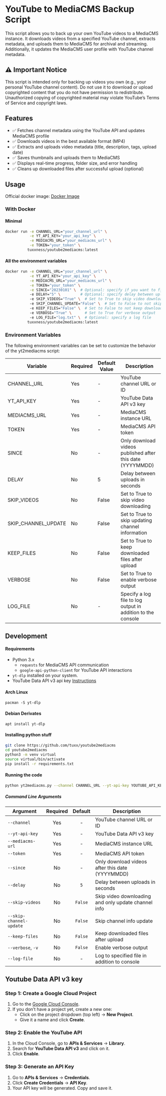 # YouTube to MediaCMS Backup Script

This script allows you to back up your own YouTube videos to a MediaCMS instance. It downloads videos from a specified YouTube channel, extracts metadata, and uploads them to MediaCMS for archival and streaming. Additionally, it updates the MediaCMS user profile with YouTube channel metadata.

## ⚠️ Important Notice
This script is intended only for backing up videos you own (e.g., your personal YouTube channel content). Do not use it to download or upload copyrighted content that you do not have permission to redistribute. Unauthorized copying of copyrighted material may violate YouTube’s Terms of Service and copyright laws.

## Features
- ✅ Fetches channel metadata using the YouTube API and updates MediaCMS profile
- ✅ Downloads videos in the best available format (MP4)
- ✅ Extracts and uploads video metadata (title, description, tags, upload date)
- ✅ Saves thumbnails and uploads them to MediaCMS
- ✅ Displays real-time progress, folder size, and error handling
- ✅ Cleans up downloaded files after successful upload (optional)

## Usage

Official docker image: [Docker Image](https://hub.docker.com/repository/docker/tuxxness/youtube2mediacms/general)

### With Docker

#### Minimal
```bash
docker run -e CHANNEL_URL="your_channel_url" \
           -e YT_API_KEY="your_api_key" \
           -e MEDIACMS_URL="your_mediacms_url" \
           -e TOKEN="your_token" \
          tuxxness/youtube2mediacms:latest 
```

#### All the environment variables
```bash
docker run -e CHANNEL_URL="your_channel_url" \
           -e YT_API_KEY="your_api_key" \
           -e MEDIACMS_URL="your_mediacms_url" \
           -e TOKEN="your_token" \
           -e SINCE="20230101" \  # Optional: specify if you want to filter by date
           -e DELAY="5" \         # Optional: specify delay between uploads
           -e SKIP_VIDEOS="True" \  # Set to True to skip video downloads
           -e SKIP_CHANNEL_UPDATE="False" \  # Set to False to not skip channel update
           -e KEEP_FILES="False" \  # Set to False to not keep downloaded files
           -e VERBOSE="True" \      # Set to True for verbose output
           -e LOG_FILE="log.txt" \  # Optional: specify a log file
          tuxxness/youtube2mediacms:latest 
```

### Environment Variables
The following environment variables can be set to customize the behavior of the yt2mediacms script:

| Variable | Required | Default Value | Description |
|-------------------------|----------|---------------|--------------------------------------------------------------|
| CHANNEL_URL | Yes | - | YouTube channel URL or ID |
| YT_API_KEY | Yes | - | YouTube Data API v3 key |
| MEDIACMS_URL | Yes | - | MediaCMS instance URL |
| TOKEN | Yes | - | MediaCMS API token |
| SINCE | No | - | Only download videos published after this date (YYYYMMDD) |
| DELAY | No | 5 | Delay between uploads in seconds |
| SKIP_VIDEOS | No | False | Set to True to skip video downloading |
| SKIP_CHANNEL_UPDATE | No | False | Set to True to skip updating channel information |
| KEEP_FILES | No | False | Set to True to keep downloaded files after upload |
| VERBOSE | No | False | Set to True to enable verbose output |
| LOG_FILE | No | - | Specify a log file to log output in addition to the console |


## Development

#### Requirements
- Python 3.x
  - `requests` for MediaCMS API communication
  - `google-api-python-client` for YouTube API interactions
- `yt-dlp` installed on your system.
- YouTube Data API v3 api key [Instructions](#youtube-data-api-v3-key)

#### Arch Linux

`pacman -S yt-dlp`

#### Debian Derivates

`apt install yt-dlp`

#### Installing python stuff
```bash
git clone https://github.com/tuxx/youtube2mediacms
cd youtube2mediacms
python3 -m venv virtual
source virtual/bin/activate
pip install -r requirements.txt
```

#### Running the code
```bash
python yt2mediacms.py --channel CHANNEL_URL --yt-api-key YOUTUBE_API_KEY --mediacms-url MEDIACMS_URL --token MEDIACMS_API_TOKEN
```

##### Command Line Arguments

| Argument | Required | Default | Description |
|----------|:--------:|:-------:|-------------|
| `--channel` | Yes | - | YouTube channel URL or ID |
| `--yt-api-key` | Yes | - | YouTube Data API v3 key |
| `--mediacms-url` | Yes | - | MediaCMS instance URL |
| `--token` | Yes | - | MediaCMS API token |
| `--since` | No | - | Only download videos after this date (YYYYMMDD) |
| `--delay` | No | `5` | Delay between uploads in seconds |
| `--skip-videos` | No | `False` | Skip video downloading and only update channel info |
| `--skip-channel-update` | No | `False` | Skip channel info update |
| `--keep-files` | No | `False` | Keep downloaded files after upload |
| `--verbose`, `-v` | No | `False` | Enable verbose output |
| `--log-file` | No | - | Log to specified file in addition to console |

## Youtube Data API v3 key

### Step 1: Create a Google Cloud Project
1. Go to the [Google Cloud Console](https://console.cloud.google.com/).
2. If you don’t have a project yet, create a new one:
     - Click on the project dropdown (top left) → **New Project**.
     - Give it a name and click **Create**.

### Step 2: Enable the YouTube API
1. In the Cloud Console, go to **APIs & Services** → **Library**.
2. Search for **YouTube Data API v3** and click on it.
3. Click **Enable**.

### Step 3: Generate an API Key
1. Go to **APIs & Services** → **Credentials**.
2. Click **Create Credentials** → **API Key**.
3. Your API key will be generated. Copy and save it.
